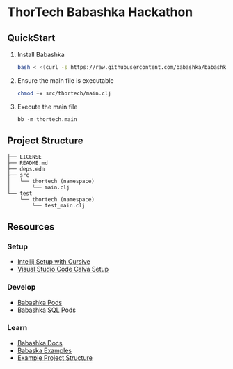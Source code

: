 # ThorTech Babashka Hackathon

## QuickStart

1. Install Babashka

   ```sh
   bash < <(curl -s https://raw.githubusercontent.com/babashka/babashka/master/install)
   ```

1. Ensure the main file is executable

   ```sh
   chmod +x src/thortech/main.clj
   ```

1. Execute the main file

   ```
   bb -m thortech.main
   ```

## Project Structure

```
├── LICENSE
├── README.md
├── deps.edn
├── src
│   └── thortech (namespace)
│       └── main.clj
└── test
    └── thortech (namespace)
        └── test_main.clj
```

## Resources

### Setup

- [Intellij Setup with Cursive](https://cursive-ide.com/userguide/babashka.html)
- [Visual Studio Code Calva Setup](https://calva.io/babashka/)

### Develop

- [Babashka Pods](https://github.com/babashka/pod-registry)
- [Babashka SQL Pods](https://github.com/babashka/babashka-sql-pods)

### Learn

- [Babashka Docs](https://github.com/babashka/babashka)
- [Babaska Examples](https://github.com/babashka/babashka/blob/master/examples/README.md)
- [Example Project Structure](https://cljdoc.org/d/borkdude/babashka/0.2.6/doc/readme)